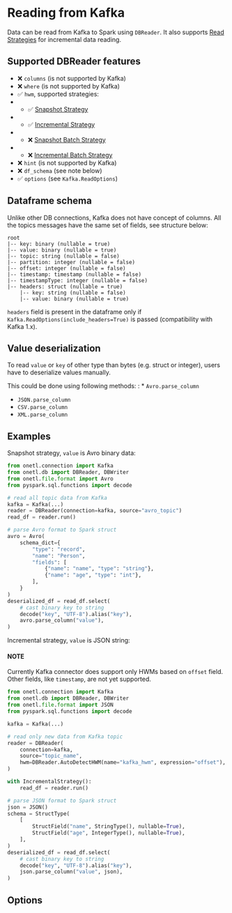 <a id="kafka-read"></a>

# Reading from Kafka

Data can be read from Kafka to Spark using `DBReader`.
It also supports [Read Strategies](../../../strategy/index.md#strategy) for incremental data reading.

## Supported DBReader features

* ❌ `columns` (is not supported by Kafka)
* ❌ `where` (is not supported by Kafka)
* ✅︎ `hwm`, supported strategies:
* * ✅︎ [Snapshot Strategy](../../../strategy/snapshot_strategy.md#snapshot-strategy)
* * ✅︎ [Incremental Strategy](../../../strategy/incremental_strategy.md#incremental-strategy)
* * ❌ [Snapshot Batch Strategy](../../../strategy/snapshot_batch_strategy.md#snapshot-batch-strategy)
* * ❌ [Incremental Batch Strategy](../../../strategy/incremental_batch_strategy.md#incremental-batch-strategy)
* ❌ `hint` (is not supported by Kafka)
* ❌ `df_schema` (see note below)
* ✅︎ `options` (see `Kafka.ReadOptions`)

## Dataframe schema

Unlike other DB connections, Kafka does not have concept of columns.
All the topics messages have the same set of fields, see structure below:

```text
root
|-- key: binary (nullable = true)
|-- value: binary (nullable = true)
|-- topic: string (nullable = false)
|-- partition: integer (nullable = false)
|-- offset: integer (nullable = false)
|-- timestamp: timestamp (nullable = false)
|-- timestampType: integer (nullable = false)
|-- headers: struct (nullable = true)
    |-- key: string (nullable = false)
    |-- value: binary (nullable = true)
```

`headers` field is present in the dataframe only if `Kafka.ReadOptions(include_headers=True)` is passed (compatibility with Kafka 1.x).

## Value deserialization

To read `value` or `key` of other type than bytes (e.g. struct or integer), users have to deserialize values manually.

This could be done using following methods:
: * `Avro.parse_column`
  * `JSON.parse_column`
  * `CSV.parse_column`
  * `XML.parse_column`

## Examples

Snapshot strategy, `value` is Avro binary data:

```python
from onetl.connection import Kafka
from onetl.db import DBReader, DBWriter
from onetl.file.format import Avro
from pyspark.sql.functions import decode

# read all topic data from Kafka
kafka = Kafka(...)
reader = DBReader(connection=kafka, source="avro_topic")
read_df = reader.run()

# parse Avro format to Spark struct
avro = Avro(
    schema_dict={
        "type": "record",
        "name": "Person",
        "fields": [
            {"name": "name", "type": "string"},
            {"name": "age", "type": "int"},
        ],
    }
)
deserialized_df = read_df.select(
    # cast binary key to string
    decode("key", "UTF-8").alias("key"),
    avro.parse_column("value"),
)
```

Incremental strategy, `value` is JSON string:

#### NOTE
Currently Kafka connector does support only HWMs based on `offset` field. Other fields, like `timestamp`, are not yet supported.

```python
from onetl.connection import Kafka
from onetl.db import DBReader, DBWriter
from onetl.file.format import JSON
from pyspark.sql.functions import decode

kafka = Kafka(...)

# read only new data from Kafka topic
reader = DBReader(
    connection=kafka,
    source="topic_name",
    hwm=DBReader.AutoDetectHWM(name="kafka_hwm", expression="offset"),
)

with IncrementalStrategy():
    read_df = reader.run()

# parse JSON format to Spark struct
json = JSON()
schema = StructType(
    [
        StructField("name", StringType(), nullable=True),
        StructField("age", IntegerType(), nullable=True),
    ],
)
deserialized_df = read_df.select(
    # cast binary key to string
    decode("key", "UTF-8").alias("key"),
    json.parse_column("value", json),
)
```

## Options
